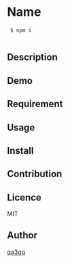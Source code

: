 Name
====


```shellscript
 $ npm i


```

## Description

## Demo

## Requirement

## Usage

## Install

## Contribution

## Licence

MIT

## Author

[qa3qq](https://github.com/qa3)
